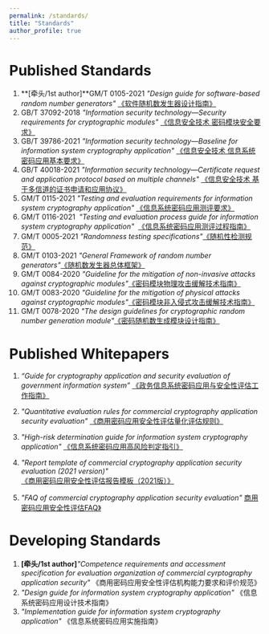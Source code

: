 ```yaml
---
permalink: /standards/
title: "Standards"
author_profile: true
---
```


Published Standards
======
1. **[牵头/1st author]**GM/T 0105-2021 *"Design guide for software-based random number generators"* [《软件随机数发生器设计指南》](https://sca.gov.cn/sca/xwdt/2021-10/19/content_1060880.shtml) 
1. GB/T 37092-2018 *"Information security technology—Security requirements for cryptographic modules"* [《信息安全技术 密码模块安全要求》](http://openstd.samr.gov.cn/bzgk/gb/newGbInfo?hcno=91CF88FCE66F0F057DED0272AC726657)
1. GB/T 39786-2021 *"Information security technology—Baseline for information system cryptography application"* [《信息安全技术 信息系统密码应用基本要求》](http://openstd.samr.gov.cn/bzgk/gb/newGbInfo?hcno=53282C88712CE157043B7A2C590278FC)
1. GB/T 40018-2021 *"Information security technology—Certificate request and application protocol based on multiple channels"* [《信息安全技术 基于多信道的证书申请和应用协议》](http://openstd.samr.gov.cn/bzgk/gb/newGbInfo?hcno=BE06BC25AF2EC422E3858B8555E56DAF)
1. GM/T 0115-2021 *"Testing and evaluation requirements for information system cryptography application"* [《信息系统密码应用测评要求》](https://sca.gov.cn/sca/xwdt/2021-10/19/content_1060880.shtml) 
1. GM/T 0116-2021  *"Testing and evaluation process guide for information system cryptography application"*  [《信息系统密码应用测评过程指南》](https://sca.gov.cn/sca/xwdt/2021-10/19/content_1060880.shtml) 
1. GM/T 0005-2021 *"Randomness testing specifications"*[《随机性检测规范》](https://sca.gov.cn/sca/xwdt/2021-10/19/content_1060880.shtml) 
1. GM/T 0103-2021 *"General Framework of random number generators"*[《随机数发生器总体框架》](https://sca.gov.cn/sca/xwdt/2021-10/19/content_1060880.shtml) 
1. GM/T 0084-2020 *"Guideline for the mitigation of non-invasive attacks against cryptographic modules"*[《密码模块物理攻击缓解技术指南》](http://www.gmbz.org.cn/main/viewfile/20210627114522952265.html)
1. GM/T 0083-2020 *"Guideline for the mitigation of physical attacks against cryptographic modules"*[《密码模块非入侵式攻击缓解技术指南》](http://www.gmbz.org.cn/main/viewfile/20210627114353238721.html)
1. GM/T 0078-2020 *"The design guidelines for cryptographic random number generation module"*[《密码随机数生成模块设计指南》](http://www.gmbz.org.cn/main/viewfile/2021062711373015276.html) 




Published Whitepapers 
======
1. *“Guide for cryptography application and security evaluation of government information system”* [《政务信息系统密码应用与安全性评估工作指南》](http://www.gov.cn/xinwen/2020-09/24/content_5546655.htm)
1. *"Quantitative evaluation rules for commercial cryptography application security evaluation"* [《商用密码应用安全性评估量化评估规则》](https://www.cacrnet.org.cn/site/content/1117.html)
1. *"High-risk determination guide for information system cryptography application"* [《信息系统密码应用高风险判定指引》](https://www.cacrnet.org.cn/site/content/1117.html)
1. *"Report template of commercial cryptography application security evaluation (2021 version)"* [《商用密码应用安全性评估报告模板（2021版）》](https://www.cacrnet.org.cn/site/content/1117.html)

1. *"FAQ of commercial cryptography application security evaluation"* [商用密码应用安全性评估FAQ》](https://www.cacrnet.org.cn/site/content/1117.html)

Developing Standards
======
1. **[牵头/1st author]***"Competence requirements and accessment specification for evaluation organization of commercial cyrptography application security"* 《商用密码应用安全性评估机构能力要求和评价规范》
1. *"Design guide for information system cryptography application"* 《信息系统密码应用设计技术指南》
1. *"Implementation guide for information system cryptography application"* 《信息系统密码应用实施指南》

 